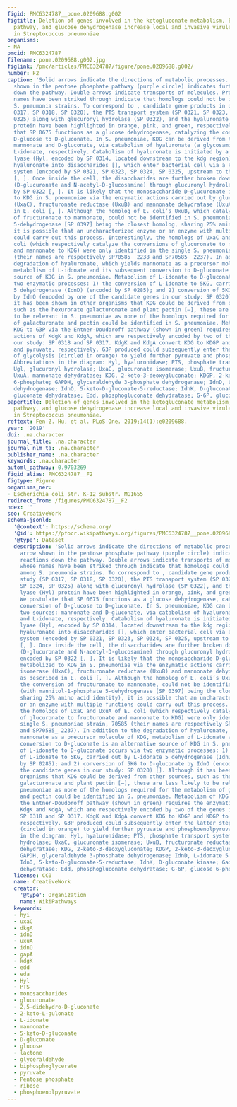 ```yaml
---
figid: PMC6324787__pone.0209688.g002
figtitle: Deletion of genes involved in the ketogluconate metabolism, Entner-Doudoroff
  pathway, and glucose dehydrogenase increase local and invasive virulence phenotypes
  in Streptococcus pneumoniae
organisms:
- NA
pmcid: PMC6324787
filename: pone.0209688.g002.jpg
figlink: /pmc/articles/PMC6324787/figure/pone.0209688.g002/
number: F2
caption: 'Solid arrows indicate the directions of metabolic processes. Dotted arrow
  shown in the pentose phosphate pathway (purple circle) indicates further reactions
  down the pathway. Double arrows indicate transports of molecules. Proteins whose
  names have been striked through indicate that homologs could not be identified among
  S. pneumonia strains. To correspond to , candidate gene products in our study (SP
  0317, SP 0318, SP 0320), the PTS transport system (SP 0321, SP 0323, SP 0324, SP
  0325) along with glucuronyl hydrolase (SP 0322), and the hyaluronate lyase (Hyl)
  protein have been highlighted in orange, pink, and green, respectively. We postulate
  that SP 0675 functions as a glucose dehydrogenase, catalyzing the conversion of
  D-glucose to D-gluconate. In S. pneumoniae, KDG can be derived from two sources:
  mannonate and D-gluconate, via catabolism of hyaluronate (a glycosaminoglycan) and
  L-idonate, respectively. Catabolism of hyaluronate is initiated by a hyaluronate
  lyase (Hyl, encoded by SP 0314, located downstream to the kdg region). Hyl cleaves
  hyaluronate into disaccharides [], which enter bacterial cell via a PTS transport
  system (encoded by SP 0321, SP 0323, SP 0324, SP 0325, upstream to the kdg region)
  [, ]. Once inside the cell, the disaccharides are further broken down into monosaccharides
  (D-glucuronate and N-acetyl-D-glucosamine) through glucuronyl hydrolase (Ugl), encoded
  by SP 0322 [, ]. It is likely that the monosaccharide D-glucuronate is metabolized
  to KDG in S. pneumoniae via the enzymatic actions carried out by glucuronate isomerase
  (UxaC), fructuronate reductase (UxuB) and mannonate dehydratase (UxuA) as described
  in E. coli [, ]. Although the homolog of E. coli’s UxuB, which catalyzes the conversion
  of fructuronate to mannonate, could not be identified in S. pneumoniae (with mannitol-1-phosphate
  5-dehydrogenase [SP 0397] being the closest homolog, sharing 25% amino acid identity),
  it is possible that an uncharacterized enzyme or an enzyme with multiple functions
  could carry out this process. Interestingly, the homologs of UxaC and UxuA of E.
  coli (which respectively catalyze the conversions of glucuronate to fructuronate
  and mannonate to KDG) were only identified in the single S. pneumoniae strain, 70585
  (their names are respectively SP70585_ 2238 and SP70585_ 2237). In addition to the
  degradation of hyaluronate, which yields mannonate as a precursor molecule of KDG,
  metabolism of L-idonate and its subsequent conversion to D-gluconate is an alternative
  source of KDG in S. pneumoniae. Metabolism of L-idonate to D-gluconate occurs via
  two enzymatic processes: 1) the conversion of L-idonate to 5KG, carried out by L-idonate
  5 dehydrogenase (IdnD) (encoded by SP 0285); and 2) conversion of 5KG to D-gluconate
  by IdnO (encoded by one of the candidate genes in our study: SP 0320) []. Although
  it has been shown in other organisms that KDG could be derived from other sources,
  such as the hexuronate galacturonate and plant pectin [–], these are less likely
  to be relevant in S. pneumoniae as none of the homologs required for the metabolism
  of galacturonate and pectin could be identified in S. pneumoniae. Metabolism of
  KDG to G3P via the Entner-Doudoroff pathway (shown in green) requires the enzymatic
  actions of KdgK and KdgA, which are respectively encoded by two of the genes in
  our study: SP 0318 and SP 0317. KdgK and KdgA convert KDG to KDGP and KDGP to G3P
  and pyruvate, respectively. G3P produced could subsequently enter the latter steps
  of glycolysis (circled in orange) to yield further pyruvate and phosphoenolpyruvate.
  Abbreviations in the diagram: Hyl, hyaluronidase; PTS, phosphate transport system;
  Ugl, glucuronyl hydrolase; UxaC, glucuronate isomerase; UxuB, fructuronate reductase;
  UxuA, mannonate dehydratase; KDG, 2-keto-3-deoxygluconate; KDGP, 2-keto-3-deoxygluconate
  6-phosphate; GAPDH, glyceraldehyde 3-phosphate dehydrogenase; IdnD, L-idonate 5
  dehydrogenase; IdnO, 5-keto-D-gluconate-5-reductase; IdnK, D-gluconate kinase; Gad,
  gluconate dehydratase; Edd, phosphogluconate dehydratase; G-6P, glucose 6-phosphate.'
papertitle: Deletion of genes involved in the ketogluconate metabolism, Entner-Doudoroff
  pathway, and glucose dehydrogenase increase local and invasive virulence phenotypes
  in Streptococcus pneumoniae.
reftext: Fen Z. Hu, et al. PLoS One. 2019;14(1):e0209688.
year: '2019'
doi: .na.character
journal_title: .na.character
journal_nlm_ta: .na.character
publisher_name: .na.character
keywords: .na.character
automl_pathway: 0.9703269
figid_alias: PMC6324787__F2
figtype: Figure
organisms_ner:
- Escherichia coli str. K-12 substr. MG1655
redirect_from: /figures/PMC6324787__F2
ndex: ''
seo: CreativeWork
schema-jsonld:
  '@context': https://schema.org/
  '@id': https://pfocr.wikipathways.org/figures/PMC6324787__pone.0209688.g002.html
  '@type': Dataset
  description: 'Solid arrows indicate the directions of metabolic processes. Dotted
    arrow shown in the pentose phosphate pathway (purple circle) indicates further
    reactions down the pathway. Double arrows indicate transports of molecules. Proteins
    whose names have been striked through indicate that homologs could not be identified
    among S. pneumonia strains. To correspond to , candidate gene products in our
    study (SP 0317, SP 0318, SP 0320), the PTS transport system (SP 0321, SP 0323,
    SP 0324, SP 0325) along with glucuronyl hydrolase (SP 0322), and the hyaluronate
    lyase (Hyl) protein have been highlighted in orange, pink, and green, respectively.
    We postulate that SP 0675 functions as a glucose dehydrogenase, catalyzing the
    conversion of D-glucose to D-gluconate. In S. pneumoniae, KDG can be derived from
    two sources: mannonate and D-gluconate, via catabolism of hyaluronate (a glycosaminoglycan)
    and L-idonate, respectively. Catabolism of hyaluronate is initiated by a hyaluronate
    lyase (Hyl, encoded by SP 0314, located downstream to the kdg region). Hyl cleaves
    hyaluronate into disaccharides [], which enter bacterial cell via a PTS transport
    system (encoded by SP 0321, SP 0323, SP 0324, SP 0325, upstream to the kdg region)
    [, ]. Once inside the cell, the disaccharides are further broken down into monosaccharides
    (D-glucuronate and N-acetyl-D-glucosamine) through glucuronyl hydrolase (Ugl),
    encoded by SP 0322 [, ]. It is likely that the monosaccharide D-glucuronate is
    metabolized to KDG in S. pneumoniae via the enzymatic actions carried out by glucuronate
    isomerase (UxaC), fructuronate reductase (UxuB) and mannonate dehydratase (UxuA)
    as described in E. coli [, ]. Although the homolog of E. coli’s UxuB, which catalyzes
    the conversion of fructuronate to mannonate, could not be identified in S. pneumoniae
    (with mannitol-1-phosphate 5-dehydrogenase [SP 0397] being the closest homolog,
    sharing 25% amino acid identity), it is possible that an uncharacterized enzyme
    or an enzyme with multiple functions could carry out this process. Interestingly,
    the homologs of UxaC and UxuA of E. coli (which respectively catalyze the conversions
    of glucuronate to fructuronate and mannonate to KDG) were only identified in the
    single S. pneumoniae strain, 70585 (their names are respectively SP70585_ 2238
    and SP70585_ 2237). In addition to the degradation of hyaluronate, which yields
    mannonate as a precursor molecule of KDG, metabolism of L-idonate and its subsequent
    conversion to D-gluconate is an alternative source of KDG in S. pneumoniae. Metabolism
    of L-idonate to D-gluconate occurs via two enzymatic processes: 1) the conversion
    of L-idonate to 5KG, carried out by L-idonate 5 dehydrogenase (IdnD) (encoded
    by SP 0285); and 2) conversion of 5KG to D-gluconate by IdnO (encoded by one of
    the candidate genes in our study: SP 0320) []. Although it has been shown in other
    organisms that KDG could be derived from other sources, such as the hexuronate
    galacturonate and plant pectin [–], these are less likely to be relevant in S.
    pneumoniae as none of the homologs required for the metabolism of galacturonate
    and pectin could be identified in S. pneumoniae. Metabolism of KDG to G3P via
    the Entner-Doudoroff pathway (shown in green) requires the enzymatic actions of
    KdgK and KdgA, which are respectively encoded by two of the genes in our study:
    SP 0318 and SP 0317. KdgK and KdgA convert KDG to KDGP and KDGP to G3P and pyruvate,
    respectively. G3P produced could subsequently enter the latter steps of glycolysis
    (circled in orange) to yield further pyruvate and phosphoenolpyruvate. Abbreviations
    in the diagram: Hyl, hyaluronidase; PTS, phosphate transport system; Ugl, glucuronyl
    hydrolase; UxaC, glucuronate isomerase; UxuB, fructuronate reductase; UxuA, mannonate
    dehydratase; KDG, 2-keto-3-deoxygluconate; KDGP, 2-keto-3-deoxygluconate 6-phosphate;
    GAPDH, glyceraldehyde 3-phosphate dehydrogenase; IdnD, L-idonate 5 dehydrogenase;
    IdnO, 5-keto-D-gluconate-5-reductase; IdnK, D-gluconate kinase; Gad, gluconate
    dehydratase; Edd, phosphogluconate dehydratase; G-6P, glucose 6-phosphate.'
  license: CC0
  name: CreativeWork
  creator:
    '@type': Organization
    name: WikiPathways
  keywords:
  - hyi
  - uxaC
  - dkgA
  - idnD
  - uxuA
  - idnO
  - gapA
  - kdgK
  - edd
  - eda
  - Hyl
  - PTS
  - monosaccharides
  - glucuronate
  - 2,5-didehydro-D-gluconate
  - 2-keto-L-gulonate
  - L-idonate
  - mannonate
  - 5-keto-D-gluconate
  - D-gluconate
  - glucose
  - lactone
  - glyceraldehyde
  - biphosphoglycerate
  - pyruvate
  - Pentose phosphate
  - ribose
  - phosphoenolpyruvate
---
```

